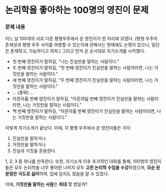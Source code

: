 # 논리학을 좋아하는 100명의 영진이 문제
### 문제 내용
어느 날 100개의 서로 다른 평행우주에서 온 영진이가 한 자리에 모였다. (평행 우주의 존재성과 평행 우주 사이를 여행할 수 있는지에 관해서는 현재에도 논쟁이 있으나, 일단은 존재하고, 가능하다고 하자.) 그리고 먼저 온 순서대로 자기소개를 시작했다.

* 첫 번째 영진이가 말하길, "나는 진실만을 말하는 사람이다."
* 두 번째 영진이가 말하길, "첫 번째 영진이가 진실만을 말하는 사람이라면, 나는 거짓만을 말하는 사람이다."
* 세 번째 영진이가 말하길, "두 번째 영진이가 진실만을 말하는 사람이라면, 나는 거짓만을 말하는 사람이다."
* ... (중략) ...
* 아흔아홉 번째 영진이가 말하길, "아흔여덟 번째 영진이가 진실만을 말하는 사람이라면, 나는 거짓만을 말하는 사람이다."
* 백 번째 영진이가 말하길, "아흔아홉 번째 영진이가 진실만을 말하는 사람이라면, 나는 거짓만을 말하는 사람이다."

이렇게 자기소개가 끝났다. 이때, 각 평행 우주에서 온 영진이들은 각각

1. 진실만을 말하거나
2. 거짓만을 말하거나
3. 진실과 거짓을 혼용한다.

1, 2, 3 중 하나를 만족한다. 또한, 자기소개 이후 추가적인 대화를 통해, 100명의 영진이들은 모두 논리학을 너무 좋아한 나머지 모두 **고전 논리학 수업을 수강**하였으며, **모순 된 문장은 극도로 싫어**하여, 입에 담지도 않음을 알 수 있었다.

이때, **거짓만을 말하는 사람**은 **최대** 몇 명일까?
